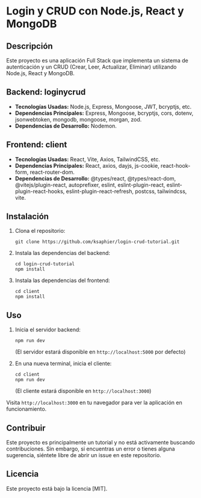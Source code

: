 
# Login y CRUD con Node.js, React y MongoDB

## Descripción
Este proyecto es una aplicación Full Stack que implementa un sistema de autenticación y un CRUD (Crear, Leer, Actualizar, Eliminar) utilizando Node.js, React y MongoDB.

## Backend: loginycrud
- **Tecnologías Usadas:** Node.js, Express, Mongoose, JWT, bcryptjs, etc.
- **Dependencias Principales:** Express, Mongoose, bcryptjs, cors, dotenv, jsonwebtoken, mongodb, mongoose, morgan, zod.
- **Dependencias de Desarrollo:** Nodemon.

## Frontend: client
- **Tecnologías Usadas:** React, Vite, Axios, TailwindCSS, etc.
- **Dependencias Principales:** React, axios, dayjs, js-cookie, react-hook-form, react-router-dom.
- **Dependencias de Desarrollo:** @types/react, @types/react-dom, @vitejs/plugin-react, autoprefixer, eslint, eslint-plugin-react, eslint-plugin-react-hooks, eslint-plugin-react-refresh, postcss, tailwindcss, vite.

## Instalación

1. Clona el repositorio:
   ```
   git clone https://github.com/ksaphier/login-crud-tutorial.git
   ```
2. Instala las dependencias del backend:
   ```
   cd login-crud-tutorial
   npm install
   ```
3. Instala las dependencias del frontend:
   ```
   cd client
   npm install
   ```

## Uso

1. Inicia el servidor backend:
   ```
   npm run dev
   ```
   (El servidor estará disponible en `http://localhost:5000` por defecto)

2. En una nueva terminal, inicia el cliente:
   ```
   cd client
   npm run dev
   ```
   (El cliente estará disponible en `http://localhost:3000`)

Visita `http://localhost:3000` en tu navegador para ver la aplicación en funcionamiento.

## Contribuir
Este proyecto es principalmente un tutorial y no está activamente buscando contribuciones. Sin embargo, si encuentras un error o tienes alguna sugerencia, siéntete libre de abrir un issue en este repositorio.

## Licencia
Este proyecto está bajo la licencia [MIT].
